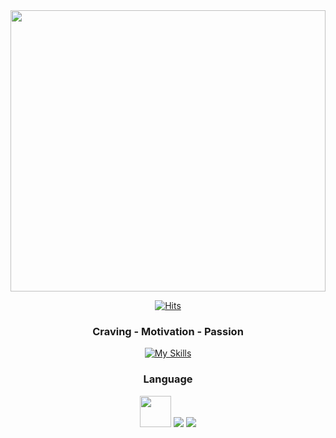   <div align=center>
<img src="https://github.com/sabb12/sabb12/assets/57868607/967218b3-be2e-4b8b-a472-103492ccd589" style="width: 100%; height: 450px"/>
  
	
  [![Hits](https://hits.seeyoufarm.com/api/count/incr/badge.svg?url=https%3A%2F%2Fgithub.com%2Fzzsza)](https://hits.seeyoufarm.com) 
	
<h3>Craving - Motivation - Passion</h3>

[![My Skills](https://skillicons.dev/icons?i=html,css,js,react,nextjs,ts,nodejs,github,notion)](https://skillicons.dev)


<h3>Language</h3>

<img src="https://github.com/sabb12/sabb12/assets/57868607/5082eeb2-f89b-49ff-a333-1f82f22c8e85" style="width: 50px; height: 50px"/>
<img src="https://github.com/sabb12/sabb12/assets/57868607/30a1e980-b55a-4c84-ba95-bc28a0543074"/>
<img src="https://github.com/sabb12/sabb12/assets/57868607/650437ed-3068-4461-a0c3-06a1299885b6"/>

  </div>
	
